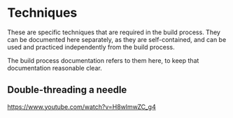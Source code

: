 # Techniques

These are specific techniques that are required in the build process. They can be documented here separately, as they are self-contained, and can be used and practiced independently from the build process.

The build process documentation refers to them here, to keep that documentation reasonable clear.


## Double-threading a needle

https://www.youtube.com/watch?v=H8wlmwZC_g4
